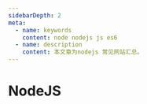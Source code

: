 ```yaml
---
sidebarDepth: 2
meta:
  - name: keywords
    content: node nodejs js es6
  - name: description
    content: 本文章为nodejs 常见网站汇总。
---
```


# NodeJS